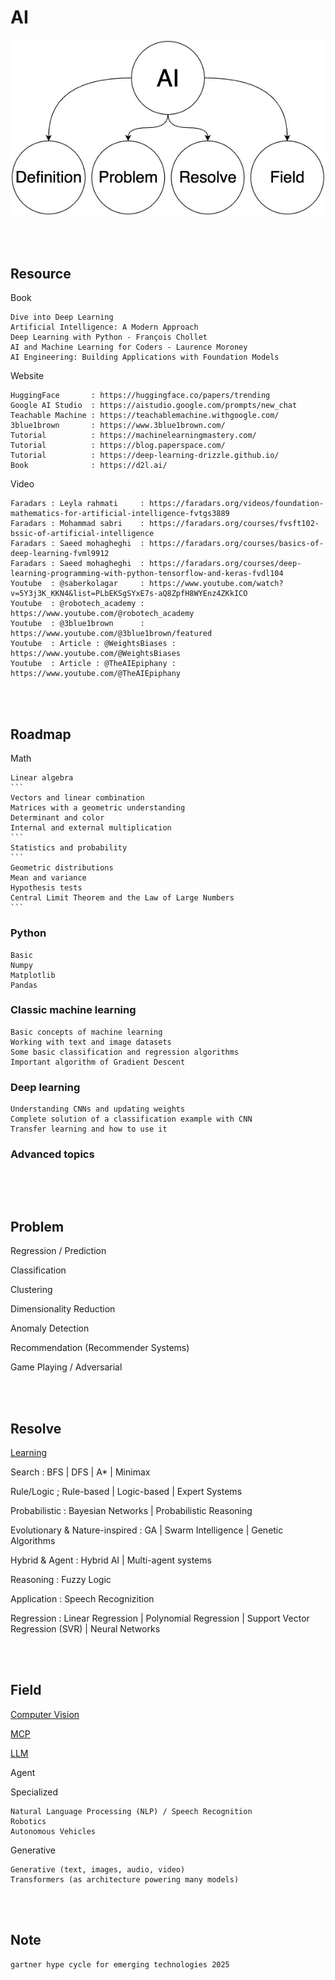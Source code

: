 <!--------------------------------------------------------------------------------- Description -->
# AI

![AI](https://github.com/kashanimorteza/ai_document/blob/main/file/pic/AI.jpg)

<!--------------------------------------------------------------------------------- Resource -->
<br><br>

## Resource  
<!-------------------------- Book -->
Book
```
Dive into Deep Learning
Artificial Intelligence: A Modern Approach
Deep Learning with Python - François Chollet 
AI and Machine Learning for Coders - Laurence Moroney 
AI Engineering: Building Applications with Foundation Models
```
<!-------------------------- Website -->
Website
```
HuggingFace       : https://huggingface.co/papers/trending
Google AI Studio  : https://aistudio.google.com/prompts/new_chat
Teachable Machine : https://teachablemachine.withgoogle.com/
3blue1brown       : https://www.3blue1brown.com/
Tutorial          : https://machinelearningmastery.com/
Tutorial          : https://blog.paperspace.com/
Tutorial          : https://deep-learning-drizzle.github.io/
Book              : https://d2l.ai/
```
<!-------------------------- Video -->
Video
```
Faradars : Leyla rahmati     : https://faradars.org/videos/foundation-mathematics-for-artificial-intelligence-fvtgs3889
Faradars : Mohammad sabri    : https://faradars.org/courses/fvsft102-bssic-of-artificial-intelligence
Faradars : Saeed mohagheghi  : https://faradars.org/courses/basics-of-deep-learning-fvml9912
Faradars : Saeed mohagheghi  : https://faradars.org/courses/deep-learning-programming-with-python-tensorflow-and-keras-fvdl104
Youtube  : @saberkolagar     : https://www.youtube.com/watch?v=5Y3j3K_KKN4&list=PLbEKSgSYxE7s-aQ8ZpfH8WYEnz4ZKkICO
Youtube  : @robotech_academy : https://www.youtube.com/@robotech_academy
Youtube  : @3blue1brown      : https://www.youtube.com/@3blue1brown/featured
Youtube  : Article : @WeightsBiases : https://www.youtube.com/@WeightsBiases
Youtube  : Article : @TheAIEpiphany : https://www.youtube.com/@TheAIEpiphany

```

<!--------------------------------------------------------------------------------- Roadmap -->
<br><br>

## Roadmap
<!-------------------------- Math -->
Math

    Linear algebra 
    ```
    Vectors and linear combination
    Matrices with a geometric understanding
    Determinant and color
    Internal and external multiplication
    ```
    Statistics and probability
    ```
    Geometric distributions
    Mean and variance
    Hypothesis tests
    Central Limit Theorem and the Law of Large Numbers
    ```
<!-------------------------- Python -->
### Python
```
Basic
Numpy
Matplotlib
Pandas
```
<!-------------------------- Classic machine learning -->
### Classic machine learning
```
Basic concepts of machine learning
Working with text and image datasets
Some basic classification and regression algorithms
Important algorithm of Gradient Descent
```
<!-------------------------- Deep learning -->
### Deep learning
```
Understanding CNNs and updating weights
Complete solution of a classification example with CNN
Transfer learning and how to use it
```
<!-------------------------- Advanced topics -->
### Advanced topics
```
```


<!--------------------------------------------------------------------------------- Problem -->
<br><br>

## Problem
Regression / Prediction

Classification

Clustering

Dimensionality Reduction

Anomaly Detection

Recommendation (Recommender Systems)

Game Playing / Adversarial

<!--------------------------------------------------------------------------------- Resolve -->
<br><br>

## Resolve

[Learning]

Search : BFS | DFS | A* | Minimax

Rule/Logic ; Rule-based | Logic-based | Expert Systems

Probabilistic : Bayesian Networks | Probabilistic Reasoning

Evolutionary & Nature-inspired : GA | Swarm Intelligence | Genetic Algorithms

Hybrid & Agent : Hybrid AI | Multi-agent systems

Reasoning : Fuzzy Logic

Application : Speech Recognizition

Regression : Linear Regression | Polynomial Regression | Support Vector Regression (SVR) | Neural Networks

<!--------------------------------------------------------------------------------- Field -->
<br><br>

## Field

[Computer Vision]

[MCP]

[LLM]

Agent

Specialized
```
Natural Language Processing (NLP) / Speech Recognition
Robotics
Autonomous Vehicles
```
Generative
```
Generative (text, images, audio, video)
Transformers (as architecture powering many models)
```

<!--------------------------------------------------------------------------------- Resolve : Learning -->
<br><br>

## Note
```
gartner hype cycle for emerging technologies 2025
```

<!--------------------------------------------------------------------------------- Links -->
[Computer Vision]: https://github.com/kashanimorteza/ai_document/tree/main/computer_vision.md
[Learning]: https://github.com/kashanimorteza/ai_document/tree/main/learning.md
[MCP]: https://github.com/kashanimorteza/ai_document/tree/main/mcp.md
[LLM]: https://github.com/kashanimorteza/ai_document/tree/main/llm.md
[Artificial Intelligence: A Modern Approach]: https://github.com/kashanimorteza/ai_document/tree/main/book.md#artificial-intelligence-a-modern-approach

